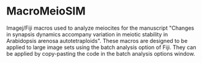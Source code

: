 # MacroMeioSIM
Imagej/Fiji macros used to analyze meiocites for the manuscript "Changes in synapsis dynamics accompany variation in meiotic stability in Arabidopsis arenosa autotetraploids". These macros are designed to be applied to large image sets using the batch analysis option of Fiji. They can be applied by copy-pasting the code in the batch analysis options window.

